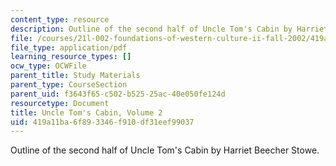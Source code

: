```yaml
---
content_type: resource
description: Outline of the second half of Uncle Tom's Cabin by Harriet Beecher Stowe.
file: /courses/21l-002-foundations-of-western-culture-ii-fall-2002/419a11ba6f893346f910df31eef99037_outline2.pdf
file_type: application/pdf
learning_resource_types: []
ocw_type: OCWFile
parent_title: Study Materials
parent_type: CourseSection
parent_uid: f3643f65-c502-b525-25ac-40e050fe124d
resourcetype: Document
title: Uncle Tom's Cabin, Volume 2
uid: 419a11ba-6f89-3346-f910-df31eef99037
---
```

Outline of the second half of Uncle Tom's Cabin by Harriet Beecher Stowe.

